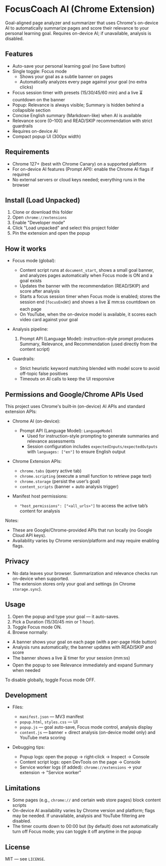 # FocusCoach AI (Chrome Extension)

Goal-aligned page analyzer and summarizer that uses Chrome's on-device AI to automatically summarize pages and score their relevance to your personal learning goal. Requires on-device AI; if unavailable, analysis is disabled.

## Features

- Auto-save your personal learning goal (no Save button)
- Single toggle: Focus mode
  - Shows your goal as a subtle banner on pages
  - Automatically analyzes every page against your goal (no extra clicks)
- Focus session timer with presets (15/30/45/60 min) and a live ⏳ countdown on the banner
- Popup: Relevance is always visible; Summary is hidden behind a collapsible section
- Concise English summary (Markdown-like) when AI is available
- Relevance score (0–100) and READ/SKIP recommendation with strict guardrails
- Requires on-device AI
- Compact popup UI (300px width)

## Requirements

- Chrome 127+ (best with Chrome Canary) on a supported platform
- For on-device AI features (Prompt API): enable the Chrome AI flags if required
- No external servers or cloud keys needed; everything runs in the browser

## Install (Load Unpacked)

1. Clone or download this folder
2. Open `chrome://extensions`
3. Enable "Developer mode"
4. Click "Load unpacked" and select this project folder
5. Pin the extension and open the popup

## How it works

- Focus mode (global):
  - Content script runs at `document_start`, shows a small goal banner, and analyzes pages automatically when Focus mode is ON and a goal exists
  - Updates the banner with the recommendation (READ/SKIP) and score after analysis
  - Starts a focus session timer when Focus mode is enabled; stores the session end (`focusEndAt`) and shows a live ⏳ mm:ss countdown on each page
  - On YouTube, when the on-device model is available, it scores each video card against your goal 

- Analysis pipeline:
  1) Prompt API (Language Model): instruction-style prompt produces Summary, Relevance, and Recommendation (used directly from the content script)

- Guardrails:
  - Strict heuristic keyword matching blended with model score to avoid off-topic false positives
  - Timeouts on AI calls to keep the UI responsive

## Permissions and Google/Chrome APIs Used

This project uses Chrome's built‑in (on-device) AI APIs and standard extension APIs:

- Chrome AI (on-device):
  - Prompt API (Language Model): `LanguageModel`
    - Used for instruction-style prompting to generate summaries and relevance assessments
    - Session configuration includes `expectedInputs/expectedOutputs` with `languages: ["en"]` to ensure English output

- Chrome Extension APIs:
  - `chrome.tabs` (query active tab)
  - `chrome.scripting` (execute a small function to retrieve page text)
  - `chrome.storage` (persist the user’s goal)
  - `content_scripts` (banner + auto analysis trigger)

- Manifest host permissions:
  - `"host_permissions": ["<all_urls>"]` to access the active tab’s content for analysis

<!-- No web-accessible resources are required -->

Notes:
- These are Google/Chrome-provided APIs that run locally (no Google Cloud API keys).
- Availability varies by Chrome version/platform and may require enabling flags.

## Privacy

- No data leaves your browser. Summarization and relevance checks run on-device when supported.
- The extension stores only your goal and settings (in Chrome `storage.sync`).

## Usage

1. Open the popup and type your goal — it auto-saves.
2. Pick a Duration (15/30/45 min or 1 hour).
3. Toggle Focus mode ON.
4. Browse normally:
  - A banner shows your goal on each page (with a per-page Hide button)
  - Analysis runs automatically; the banner updates with READ/SKIP and score
  - The banner shows a live ⏳ timer for your session (mm:ss)
  - Open the popup to see Relevance immediately and expand Summary when needed

To disable globally, toggle Focus mode OFF.

## Development

- Files:
  - `manifest.json` — MV3 manifest
  - `popup.html`, `styles.css` — UI
  - `popup.js` — goal auto-save, Focus mode control, analysis display
  - `content.js` — banner + direct analysis (on-device model only) and YouTube meta scoring

- Debugging tips:
  - Popup logs: open the popup → right‑click → Inspect → Console
  - Content script logs: open DevTools on the page → Console
  - Service worker logs (if added): `chrome://extensions` → your extension → "Service worker"

## Limitations

- Some pages (e.g., `chrome://` and certain web store pages) block content scripts
- On-device AI availability varies by Chrome version and platform; flags may be needed. If unavailable, analysis and YouTube filtering are disabled.
- The timer counts down to 00:00 but (by default) does not automatically turn off Focus mode; you can toggle it off anytime in the popup

## License

MIT — see `LICENSE`.
